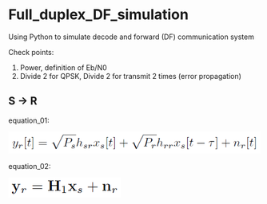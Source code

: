 # Full_duplex_DF_simulation
Using Python to simulate decode and forward (DF) communication system

Check points:
1. Power, definition of Eb/N0
2. Divide 2 for QPSK, Divide 2 for transmit 2 times (error propagation)

## S -> R
equation_01:

![equation_01](/Pictures/equation_01.png)

equation_02:

![equation_02](/Pictures/equation_02.png)